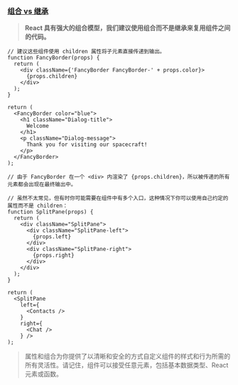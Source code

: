 ### [组合 vs 继承](https://doc.react-china.org/docs/composition-vs-inheritance.html)

> **React 具有强大的组合模型，我们建议使用组合而不是继承来复用组件之间的代码。**

```
// 建议这些组件使用 children 属性将子元素直接传递到输出。
function FancyBorder(props) {
  return (
    <div className={'FancyBorder FancyBorder-' + props.color}>
      {props.children}
    </div>
  );
}

return (
  <FancyBorder color="blue">
    <h1 className="Dialog-title">
      Welcome
    </h1>
    <p className="Dialog-message">
      Thank you for visiting our spacecraft!
    </p>
  </FancyBorder>
);

// 由于 FancyBorder 在一个 <div> 内渲染了 {props.children}，所以被传递的所有元素都会出现在最终输出中。

// 虽然不太常见，但有时你可能需要在组件中有多个入口，这种情况下你可以使用自己约定的属性而不是 children：
function SplitPane(props) {
  return (
    <div className="SplitPane">
      <div className="SplitPane-left">
        {props.left}
      </div>
      <div className="SplitPane-right">
        {props.right}
      </div>
    </div>
  );
}

return (
  <SplitPane
    left={
      <Contacts />
    }
    right={
      <Chat />
    } />
);

```
> 属性和组合为你提供了以清晰和安全的方式自定义组件的样式和行为所需的所有灵活性。请记住，组件可以接受任意元素，包括基本数据类型、React 元素或函数。



